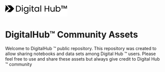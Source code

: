 ![](docs/img/logo.png)

# DigitalHub™ Community Assets

Welcome to DigitalHub ™ public repository. This repository was created to allow sharing notebooks and data sets among Digital Hub ™ users. Please feel free to use and share these assets but always give credit to Digital Hub ™ community
